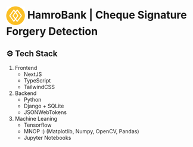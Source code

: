 <h1><img align="center" src='frontend/public/hamrobanklogo.png' height='50' alt='logo' />  HamroBank | Cheque Signature Forgery Detection</h1>

## ⚙️ Tech Stack

1. Frontend
   - NextJS
   - TypeScript
   - TailwindCSS
2. Backend
   - Python
   - Django + SQLite
   - JSONWebTokens
3. Machine Leaning
   - Tensorflow
   - MNOP :) (Matplotlib, Numpy, OpenCV, Pandas)
   - Jupyter Notebooks
